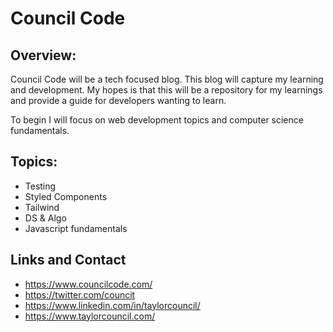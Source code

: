# Council Code

## Overview:

Council Code will be a tech focused blog. This blog will capture my learning and development. My hopes is that this will be a repository for my learnings and provide a guide for developers wanting to learn.

To begin I will focus on web development topics and computer science fundamentals.

## Topics:

- Testing
- Styled Components
- Tailwind
- DS & Algo
- Javascript fundamentals

## Links and Contact

- https://www.councilcode.com/
- https://twitter.com/councit
- https://www.linkedin.com/in/taylorcouncil/
- https://www.taylorcouncil.com/
